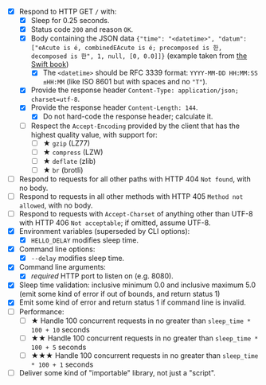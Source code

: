 * [x] Respond to HTTP GET `/` with:
  * [x] Sleep for 0.25 seconds.
  * [x] Status code `200` and reason `OK`.
  * [x] Body containing the JSON data `{"time": "<datetime>", "datum": ["eAcute is é, combinedEAcute is é; precomposed is 한, decomposed is 한", 1, null, [0, 0.0]]}` (example taken from [the Swift book](https://docs.swift.org/swift-book/LanguageGuide/StringsAndCharacters.html))
    * [x] The `<datetime>` should be RFC 3339 format: `YYYY-MM-DD HH:MM:SS ±HH:MM` (like ISO 8601 but with spaces and no `"T"`).
  * [x] Provide the response header `Content-Type: application/json; charset=utf-8`.
  * [x] Provide the response header `Content-Length: 144`.
    * [x] Do not hard-code the response header; calculate it.
  * [ ] Respect the `Accept-Encoding` provided by the client that has the highest quality value, with support for:
    * [ ] ★ `gzip` (LZ77)
    * [ ] ★ `compress` (LZW)
    * [ ] ★ `deflate` (zlib)
    * [ ] ★ `br` (brotli)
* [ ] Respond to requests for all other paths with HTTP 404 `Not found`, with no body.
* [ ] Respond to requests in all other methods with HTTP 405 `Method not allowed`, with no body.
* [ ] Respond to requests with `Accept-Charset` of anything other than UTF-8 with HTTP 406 `Not acceptable`; if omitted, assume UTF-8.
* [x] Environment variables (superseded by CLI options):
  * [x] `HELLO_DELAY` modifies sleep time.
* [x] Command line options:
  * [x] `--delay` modifies sleep time.
* [x] Command line arguments:
  * [x] _required_ HTTP port to listen on (e.g. 8080).
* [x] Sleep time validation: inclusive minimum 0.0 and inclusive maximum 5.0 (emit some kind of error if out of bounds, and return status 1)
* [x] Emit some kind of error and return status 1 if command line is invalid.
* [ ] Performance:
  * [ ] ★ Handle 100 concurrent requests in no greater than `sleep_time * 100 + 10` seconds
  * [ ] ★★ Handle 100 concurrent requests in no greater than `sleep_time * 100 + 5` seconds
  * [ ] ★★★ Handle 100 concurrent requests in no greater than `sleep_time * 100 + 1` seconds
* [ ] Deliver some kind of "importable" library, not just a "script".
